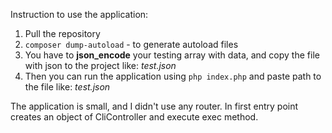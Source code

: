 Instruction to use the application:

1. Pull the repository
2. `composer dump-autoload` - to generate autoload files
3. You have to **json_encode** your testing array with data, and copy the file with json to the project like: _test.json_
4. Then you can run the application using `php index.php` and paste path to the file like: _test.json_
    
The application is small, and I didn't use any router. In first entry point creates an object of CliController and execute exec method.
